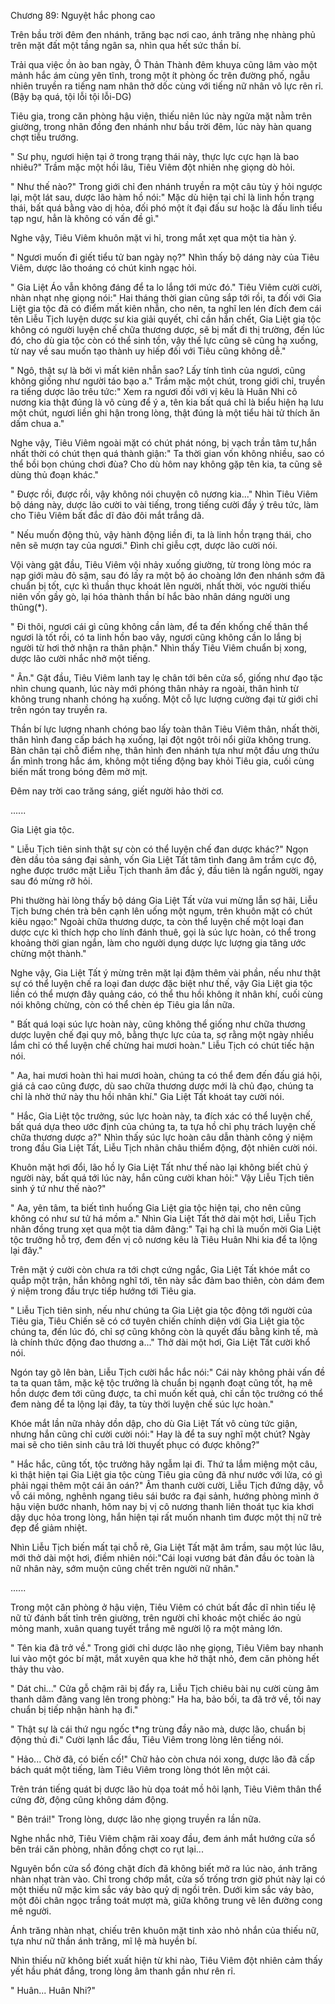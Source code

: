 




Chương 89: Nguyệt hắc phong cao


Trên bầu trời đêm đen nhánh, trăng bạc nơi cao, ánh trăng nhẹ nhàng phủ trên mặt đất một tầng ngân sa, nhìn qua hết sức thần bí.

Trải qua việc ồn ào ban ngày, Ô Thản Thành đêm khuya cũng lâm vào một mảnh hắc ám cùng yên tĩnh, trong một ít phòng ốc trên đường phố, ngẫu nhiên truyền ra tiếng nam nhân thở dốc cùng với tiếng nữ nhân vô lực rên rỉ. (Bậy bạ quá, tội lỗi tội lỗi-DG)

Tiêu gia, trong căn phòng hậu viện, thiếu niên lúc này ngửa mặt nằm trên giường, trong nhãn đồng đen nhánh như bầu trời đêm, lúc này hàn quang chợt tiễu trướng.

" Sư phụ, ngươi hiện tại ở trong trạng thái này, thực lực cực hạn là bao nhiêu?" Trầm mặc một hồi lâu, Tiêu Viêm đột nhiên nhẹ giọng dò hỏi.

" Như thế nào?" Trong giới chỉ đen nhánh truyền ra một câu tùy ý hỏi ngược lại, một lát sau, dược lão hàm hồ nói:" Mặc dù hiện tại chỉ là linh hồn trạng thái, bất quá bằng vào dị hỏa, đối phó một ít đại đấu sư hoặc là đấu linh tiểu tạp ngư, hẳn là không có vấn đề gì."

Nghe vậy, Tiêu Viêm khuôn mặt vi hỉ, trong mắt xẹt qua một tia hàn ý.

" Ngươi muốn đi giết tiểu tử ban ngày nọ?" Nhìn thấy bộ dáng này của Tiêu Viêm, dược lão thoáng có chút kinh ngạc hỏi.

" Gia Liệt Áo vẫn không đáng để ta lo lắng tới mức đó." Tiêu Viêm cười cười, nhàn nhạt nhẹ giọng nói:" Hai tháng thời gian cũng sắp tới rồi, ta đối với Gia Liệt gia tộc đã có điểm mất kiên nhẫn, cho nên, ta nghĩ len lén đích đem cái tên Liễu Tịch luyện dược sư kia giải quyết, chỉ cần hắn chết, Gia Liệt gia tộc không có người luyện chế chữa thương dược, sẽ bị mất đi thị trường, đến lúc đó, cho dù gia tộc còn có thể sinh tồn, vậy thế lực cũng sẽ cũng hạ xuống, từ nay về sau muốn tạo thành uy hiếp đối với Tiêu cũng không dễ."

" Ngô, thật sự là bởi vì mất kiên nhẫn sao? Lấy tính tình của ngươi, cũng không giống như người táo bạo a." Trầm mặc một chút, trong giới chỉ, truyền ra tiếng dược lão trêu tức:" Xem ra ngươi đối với vị kêu là Huân Nhi cô nương kia thật đúng là vô cùng để ý a, tên kia bất quá chỉ là biểu hiện hạ lưu một chút, ngươi liền ghi hận trong lòng, thật đúng là một tiểu hài tử thích ăn dấm chua a."

Nghe vậy, Tiêu Viêm ngoài mặt có chút phát nóng, bị vạch trần tâm tư,hắn nhất thời có chút thẹn quá thành giận:" Ta thời gian vốn không nhiều, sao có thể bồi bọn chúng chơi đùa? Cho dù hôm nay không gặp tên kia, ta cũng sẽ dùng thủ đoạn khác."

" Được rồi, được rồi, vậy không nói chuyện cô nương kia..." Nhìn Tiêu Viêm bộ dáng này, dược lão cười to vài tiếng, trong tiếng cười đầy ý trêu tức, làm cho Tiêu Viêm bất đắc dĩ đảo đôi mắt trắng dã.

" Nếu muốn động thủ, vậy hành động liền đi, ta là linh hồn trạng thái, cho nên sẽ mượn tay của ngươi." Đình chỉ giễu cợt, dược lão cười nói.

Vội vàng gật đầu, Tiêu Viêm vội nhảy xuống giường, từ trong lòng móc ra nạp giới màu đỏ sậm, sau đó lấy ra một bộ áo choàng lớn đen nhánh sớm đã chuẩn bị tốt, cực kì thuần thục khoát lên người, nhất thời, vóc người thiếu niên vốn gầy gò, lại hóa thành thần bí hắc bào nhân dáng người ung thũng(*).

" Đi thôi, ngươi cái gì cũng không cần làm, để ta đến khống chế thân thể ngươi là tốt rồi, có ta linh hồn bao vây, ngươi cũng không cần lo lắng bị người từ hơi thở nhận ra thân phận." Nhìn thấy Tiêu Viêm chuẩn bị xong, dược lão cười nhắc nhở một tiếng.

" Ân." Gật đầu, Tiêu Viêm lanh tay lẹ chân tới bên cửa sổ, giống như đạo tặc nhìn chung quanh, lúc này mới phóng thân nhảy ra ngoài, thân hình từ không trung nhanh chóng hạ xuống. Một cỗ lực lượng cường đại từ giới chỉ trên ngón tay truyền ra.

Thần bí lực lượng nhanh chóng bao lấy toàn thân Tiêu Viêm thân, nhất thời, thân hình đang cấp bách hạ xuống, lại đột ngột trôi nổi giữa không trung. Bàn chân tại chỗ điểm nhẹ, thân hình đen nhánh tựa như một đầu ưng thứu ẩn mình trong hắc ám, không một tiếng động bay khỏi Tiêu gia, cuối cùng biến mất trong bóng đêm mờ mịt.

Đêm nay trời cao trăng sáng, giết người hảo thời cơ.

......

Gia Liệt gia tộc.

" Liễu Tịch tiên sinh thật sự còn có thể luyện chế đan dược khác?" Ngọn đèn dầu tỏa sáng đại sảnh, vốn Gia Liệt Tất tâm tình đang âm trầm cực độ, nghe được trước mặt Liễu Tịch thanh âm đắc ý, đầu tiên là ngẩn người, ngay sau đó mừng rỡ hỏi.

Phi thường hài lòng thấy bộ dáng Gia Liệt Tất vừa vui mừng lẫn sợ hãi, Liễu Tịch bưng chén trà bên cạnh lên uống một ngụm, trên khuôn mặt có chút kiêu ngạo:" Ngoài chữa thương dược, ta còn thể luyện chế một loại đan dược cực kì thích hợp cho lính đánh thuê, gọi là súc lực hoàn, có thể trong khoảng thời gian ngắn, làm cho người dụng dược lực lượng gia tăng ước chừng một thành."

Nghe vậy, Gia Liệt Tất ý mừng trên mặt lại đậm thêm vài phần, nếu như thật sự có thể luyện chế ra loại đan dược đặc biệt như thế, vậy Gia Liệt gia tộc liền có thể mượn đây quảng cáo, có thể thu hồi không ít nhân khí, cuối cùng nói không chừng, còn có thể chèn ép Tiêu gia lần nữa.

" Bất quá loại súc lực hoàn này, cũng không thể giống như chữa thương dược luyện chế đại quy mô, bằng thực lực của ta, sợ rằng một ngày nhiều lắm chỉ có thể luyện chế chừng hai mươi hoàn." Liễu Tịch có chút tiếc hận nói.

" Aa, hai mươi hoàn thì hai mươi hoàn, chúng ta có thể đem đến đấu giá hội, giá cả cao cũng được, dù sao chữa thương dược mới là chủ đạo, chúng ta chỉ là nhờ thứ này thu hồi nhân khí." Gia Liệt Tất khoát tay cười nói.

" Hắc, Gia Liệt tộc trưởng, súc lực hoàn này, ta đích xác có thể luyện chế, bất quá dựa theo ước định của chúng ta, ta tựa hồ chỉ phụ trách luyện chế chữa thương dược a?" Nhìn thấy súc lực hoàn câu dẫn thành công ý niệm trong đầu Gia Liệt Tất, Liễu Tịch nhãn châu thiểm động, đột nhiên cười nói.

Khuôn mặt hơi đổi, lão hồ ly Gia Liệt Tất như thế nào lại không biết chủ ý người này, bất quá tới lúc này, hắn cũng cười khan hỏi:" Vậy Liễu Tịch tiên sinh ý tứ như thế nào?"

" Aa, yên tâm, ta biết tình huống Gia Liệt gia tộc hiện tại, cho nên cũng không có như sư tử há mồm a." Nhìn Gia Liệt Tất thở dài một hơi, Liễu Tịch nhãn đồng trung xẹt qua một tia dâm đãng:" Tại hạ chỉ là muốn mời Gia Liệt tộc trưởng hỗ trợ, đem đến vị cô nương kêu là Tiêu Huân Nhi kia để ta lộng lại đây."

Trên mặt ý cười còn chưa ra tới chợt cứng ngắc, Gia Liệt Tất khóe mắt co quắp một trận, hắn không nghĩ tới, tên này sắc đảm bao thiên, còn dám đem ý niệm trong đầu trực tiếp hướng tới Tiêu gia.

" Liễu Tịch tiên sinh, nếu như chúng ta Gia Liệt gia tộc động tới người của Tiêu gia, Tiêu Chiến sẽ có cớ tuyên chiến chính diện với Gia Liệt gia tộc chúng ta, đến lúc đó, chỉ sợ cũng không còn là quyết đấu bằng kinh tế, mà là chính thức động đao thương a..." Thở dài một hơi, Gia Liệt Tất cười khổ nói.

Ngón tay gõ lên bàn, Liễu Tịch cười hắc hắc nói:" Cái này không phải vấn đề ta ta quan tâm, mặc kệ tộc trưởng là chuẩn bị ngạnh đoạt cũng tốt, hạ mê hồn dược đem tới cũng được, ta chỉ muốn kết quả, chỉ cần tộc trưởng có thể đem nàng để ta lộng lại đây, ta tùy thời luyện chế súc lực hoàn."

Khóe mắt lần nữa nhảy dồn dập, cho dù Gia Liệt Tất vô cùng tức giận, nhưng hắn cũng chỉ cười cười nói:" Hay là để ta suy nghĩ một chút? Ngày mai sẽ cho tiên sinh câu trả lời thuyết phục có được không?"

" Hắc hắc, cũng tốt, tộc trưởng hãy ngẫm lại đi. Thứ ta lắm miệng một câu, kì thật hiện tại Gia Liệt gia tộc cùng Tiêu gia cũng đã như nước với lửa, có gì phải ngại thêm một cái ân oán?" Âm thanh cười cười, Liễu Tịch đứng dậy, vỗ vỗ cái mông, nghênh ngang tiêu sái bước ra đại sảnh, hướng phòng mình ở hậu viện bước nhanh, hôm nay bị vị cô nương thanh liên thoát tục kia khơi dậy dục hỏa trong lòng, hắn hiện tại rất muốn nhanh tìm được một thị nữ trẻ đẹp để giảm nhiệt.

Nhìn Liễu Tịch biến mất tại chỗ rẽ, Gia Liệt Tất mặt âm trầm, sau một lúc lâu, mới thở dài một hơi, điềm nhiên nói:"Cái loại vương bát đản đầu óc toàn là nữ nhân này, sớm muộn cũng chết trên người nữ nhân."

......

Trong một căn phòng ở hậu viện, Tiêu Viêm có chút bất đắc dĩ nhìn tiếu lệ nữ tử đánh bất tỉnh trên giường, trên người chỉ khoác một chiếc áo ngủ mỏng manh, xuân quang tuyết trắng mê người lộ ra một mảng lớn.

" Tên kia đã trở về." Trong giới chỉ dược lão nhẹ giọng, Tiêu Viêm bay nhanh lui vào một góc bí mật, mắt xuyên qua khe hở thật nhỏ, đem căn phòng hết thảy thu vào.

" Dát chi..." Cửa gỗ chậm rãi bị đẩy ra, Liễu Tịch chiêu bài nụ cười cùng âm thanh dâm đãng vang lên trong phòng:" Ha ha, bảo bối, ta đã trở về, tối nay chuẩn bị tiếp nhận hành hạ đi."

" Thật sự là cái thứ ngu ngốc t*ng trùng đầy não mà, dược lão, chuẩn bị động thủ đi." Cười lạnh lắc đầu, Tiêu Viêm trong lòng lên tiếng nói.

" Hảo... Chờ đã, có biến cố!" Chữ hảo còn chưa nói xong, dược lão đã cấp bách quát một tiếng, làm Tiêu Viêm trong lòng thót lên một cái.

Trên trán tiếng quát bị dược lão hù dọa toát mồ hôi lạnh, Tiêu Viêm thân thể cứng đờ, động cũng không dám động.

" Bên trái!" Trong lòng, dược lão nhẹ giọng truyền ra lần nữa.

Nghe nhắc nhở, Tiêu Viêm chậm rãi xoay đầu, đem ánh mắt hướng cửa sổ bên trái căn phòng, nhãn đồng chợt co rụt lại...

Nguyên bổn cửa sổ đóng chặt đích đã không biết mở ra lúc nào, ánh trăng nhàn nhạt tràn vào. Chỉ trong chớp mắt, cửa số trống trơn giờ phút này lại có một thiếu nữ mặc kim sắc váy bào quỷ dị ngồi trên. Dưới kim sắc váy bào, một đôi chân ngọc trắng toát mượt mà, giữa không trung vẽ lên đường cong mê người.

Ánh trăng nhàn nhạt, chiếu trên khuôn mặt tinh xảo nhỏ nhắn của thiếu nữ, tựa như nữ thần ánh trăng, mĩ lệ mà huyền bí.

Nhìn thiếu nữ không biết xuất hiện từ khi nào, Tiêu Viêm đột nhiên cảm thấy yết hầu phát đắng, trong lòng âm thanh gần như rên rỉ.

" Huân... Huân Nhi?"




